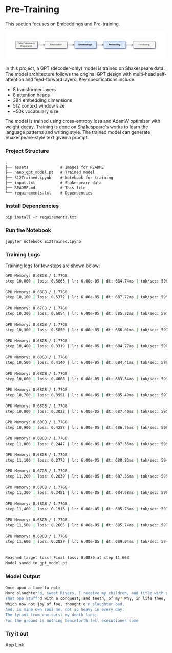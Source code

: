 # Pre-Training

This section focuses on Embeddings and Pre-training.

![LLM Training Steps](./assets/LLMfromScratch2.png)

In this project, a GPT (decoder-only) model is trained on Shakespeare data. The model architecture follows the original GPT design with multi-head self-attention and feed-forward layers. Key specifications include:

- 8 transformer layers
- 8 attention heads 
- 384 embedding dimensions
- 512 context window size
- ~50k vocabulary size

The model is trained using cross-entropy loss and AdamW optimizer with weight decay. Training is done on Shakespeare's works to learn the language patterns and writing style. The trained model can generate Shakespeare-style text given a prompt.



### Project Structure

```
.
├── assets              # Images for README
├── nano_gpt_model.pt   # Trained model
├── S12Trained.ipynb    # Notebook for training
├── input.txt           # Shakespeare data
├── README.md           # This file
└── requirements.txt    # Dependencies
```

### Install Dependencies

```
pip install -r requirements.txt
```

### Run the Notebook

```
jupyter notebook S12Trained.ipynb
```

### Training Logs

Training logs for few steps are shown below:

```bash
GPU Memory: 0.68GB / 1.77GB
step 10,000 | loss: 0.5863 | lr: 6.00e-05 | dt: 684.74ms | tok/sec: 5981.86 | norm: 3.94
    
GPU Memory: 0.68GB / 1.77GB
step 10,100 | loss: 0.5372 | lr: 6.00e-05 | dt: 687.72ms | tok/sec: 5955.88 | norm: 3.74
    
GPU Memory: 0.67GB / 1.77GB
step 10,200 | loss: 0.6054 | lr: 6.00e-05 | dt: 685.72ms | tok/sec: 5973.31 | norm: 5.71
    
GPU Memory: 0.68GB / 1.77GB
step 10,300 | loss: 0.5850 | lr: 6.00e-05 | dt: 686.01ms | tok/sec: 5970.77 | norm: 4.36
    
GPU Memory: 0.68GB / 1.77GB
step 10,400 | loss: 0.3319 | lr: 6.00e-05 | dt: 684.77ms | tok/sec: 5981.53 | norm: 4.68
    
GPU Memory: 0.68GB / 1.77GB
step 10,500 | loss: 0.4140 | lr: 6.00e-05 | dt: 684.41ms | tok/sec: 5984.70 | norm: 3.21
    
GPU Memory: 0.68GB / 1.77GB
step 10,600 | loss: 0.4008 | lr: 6.00e-05 | dt: 683.34ms | tok/sec: 5994.10 | norm: 3.58
    
GPU Memory: 0.68GB / 1.77GB
step 10,700 | loss: 0.3951 | lr: 6.00e-05 | dt: 685.49ms | tok/sec: 5975.26 | norm: 3.81
    
GPU Memory: 0.68GB / 1.77GB
step 10,800 | loss: 0.3022 | lr: 6.00e-05 | dt: 687.40ms | tok/sec: 5958.64 | norm: 3.06
    
GPU Memory: 0.68GB / 1.77GB
step 10,900 | loss: 0.4287 | lr: 6.00e-05 | dt: 686.75ms | tok/sec: 5964.31 | norm: 3.60
    
GPU Memory: 0.68GB / 1.77GB
step 11,000 | loss: 0.2447 | lr: 6.00e-05 | dt: 687.35ms | tok/sec: 5959.12 | norm: 3.35
    
GPU Memory: 0.68GB / 1.77GB
step 11,100 | loss: 0.2773 | lr: 6.00e-05 | dt: 688.83ms | tok/sec: 5946.35 | norm: 2.71
    
GPU Memory: 0.67GB / 1.77GB
step 11,200 | loss: 0.2839 | lr: 6.00e-05 | dt: 687.56ms | tok/sec: 5957.31 | norm: 3.90
    
GPU Memory: 0.68GB / 1.77GB
step 11,300 | loss: 0.3481 | lr: 6.00e-05 | dt: 684.68ms | tok/sec: 5982.32 | norm: 3.68
    
GPU Memory: 0.78GB / 1.77GB
step 11,400 | loss: 0.1913 | lr: 6.00e-05 | dt: 685.73ms | tok/sec: 5973.18 | norm: 2.93
    
GPU Memory: 0.68GB / 1.77GB
step 11,500 | loss: 0.2605 | lr: 6.00e-05 | dt: 685.74ms | tok/sec: 5973.11 | norm: 2.96
    
GPU Memory: 0.68GB / 1.77GB
step 11,600 | loss: 0.2029 | lr: 6.00e-05 | dt: 689.04ms | tok/sec: 5944.49 | norm: 2.84
    

Reached target loss! Final loss: 0.0889 at step 11,663
Model saved to gpt_model.pt
```

### Model Output

```bash
Once upon a time to not;
More slaughter'd, sweet Rivers, I receive my children, and title with pardon hither
That one stuff'd with a conquest; and teeth, of my? Why, in life thee,
Which now not joy of foe, thought o'n slaughter bed,
And, is mine own soul me, not so heavy in every day:
The tyrant from one curst my death lies;
For the ground is nothing henceforth fell executioner come
```

### Try it out

App Link
